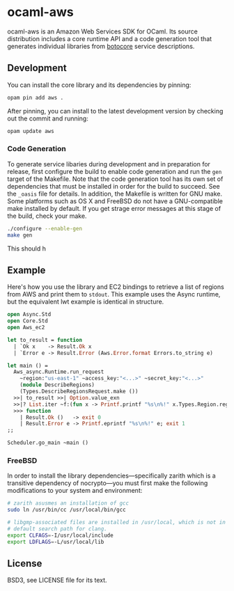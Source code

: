 # ocaml-aws

ocaml-aws is an Amazon Web Services SDK for OCaml. Its source distribution
includes a core runtime API and a code generation tool that generates
individual libraries from [botocore][] service descriptions.

[botocore]: https://github.com/boto/botocore

## Development

You can install the core library and its dependencies by pinning:

```bash
opam pin add aws .
```

After pinning, you can install to the latest development version by checking
out the commit and running:

```bash
opam update aws
```

### Code Generation

To generate service libaries during development and in preparation for release,
first configure the build to enable code generation and run the `gen` target of
the Makefile. Note that the code generation tool has its own set of
dependencies that must be installed in order for the build to succeed. See the
`_oasis` file for details. In addition, the Makefile is written for GNU make.
Some platforms such as OS X and FreeBSD do not have a GNU-compatible make
installed by default. If you get strage error messages at this stage of the
build, check your make.

```bash
./configure --enable-gen
make gen
```

This should h

## Example

Here's how you use the library and EC2 bindings to retrieve a list of regions
from AWS and print them to `stdout`. This example uses the Async runtime, but
the equivalent lwt example is identical in structure.

```ocaml
open Async.Std
open Core.Std
open Aws_ec2

let to_result = function
  | `Ok x    -> Result.Ok x
  | `Error e -> Result.Error (Aws.Error.format Errors.to_string e)

let main () =
  Aws_async.Runtime.run_request
    ~region:"us-east-1" ~access_key:"<...>" ~secret_key:"<...>"
    (module DescribeRegions)
    (Types.DescribeRegionsRequest.make ())
  >>| to_result >>| Option.value_exn
  >>|? List.iter ~f:(fun x -> Printf.printf "%s\n%!" x.Types.Region.region_name)
  >>> function
    | Result.Ok ()   -> exit 0
    | Result.Error e -> Printf.eprintf "%s\n%!" e; exit 1
;;

Scheduler.go_main ~main ()
```

### FreeBSD

In order to install the library dependencies&mdash;specifically zarith which is
a transitive dependency of nocrypto&mdash;you must first make the following
modifications to your system and environment:

```bash
# zarith asusmes an installation of gcc
sudo ln /usr/bin/cc /usr/local/bin/gcc

# libgmp-associated files are installed in /usr/local, which is not in the
# default search path for clang.
export CLFAGS=-I/usr/local/include
export LDFLAGS=-L/usr/local/lib
```

## License

BSD3, see LICENSE file for its text.
